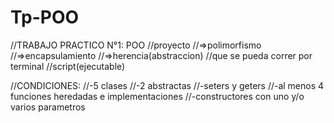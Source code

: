 # Tp-POO

//TRABAJO PRACTICO N°1:  POO
//proyecto
//=>polimorfismo
//=>encapsulamiento
//=>herencia(abstraccion)
//que se pueda correr por terminal
//script(ejecutable)

//CONDICIONES: 
//-5 clases 
//-2 abstractas 
//-seters y geters 
//-al menos 4 funciones heredadas e implementaciones 
//-constructores con uno y/o varios parametros
 
 

